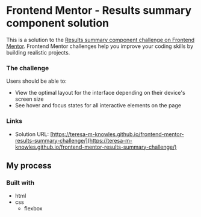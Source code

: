 # Frontend Mentor - Results summary component solution

This is a solution to the [Results summary component challenge on Frontend Mentor](https://www.frontendmentor.io/challenges/results-summary-component-CE_K6s0maV). Frontend Mentor challenges help you improve your coding skills by building realistic projects.


### The challenge

Users should be able to:

- View the optimal layout for the interface depending on their device's screen size
- See hover and focus states for all interactive elements on the page

### Links

- Solution URL: [https://teresa-m-knowles.github.io/frontend-mentor-results-summary-challenge/](https://teresa-m-knowles.github.io/frontend-mentor-results-summary-challenge/)

## My process

### Built with

- html
- css
  - flexbox
